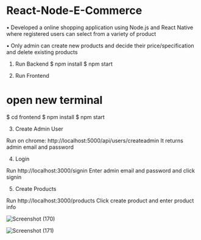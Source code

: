 
# React-Node-E-Commerce

• Developed a online shopping application using Node.js and React Native
where registered users can select from a variety of product


• Only admin can create new products and decide their price/specification
and delete existing products


1. Run Backend
$ npm install
$ npm start
   
   
2. Run Frontend
# open new terminal
$ cd frontend
$ npm install
$ npm start
    
    
3. Create Admin User

Run on chrome: http://localhost:5000/api/users/createadmin
It returns admin email and password
    
    
4. Login

Run http://localhost:3000/signin
Enter admin email and password and click signin
     
     
5. Create Products

Run http://localhost:3000/products
Click create product and enter product info

![Screenshot (170)](https://user-images.githubusercontent.com/44099058/111085420-56c23700-853d-11eb-8c6c-c0928680cecf.png)

![Screenshot (171)](https://user-images.githubusercontent.com/44099058/111085428-5c1f8180-853d-11eb-9ae8-a5cee98a122a.png)

